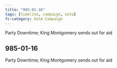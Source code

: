 ```yaml
---
title: "985-01-16"
tags: [timeline, campaign, oota]
fc-category: OotA Campaign
---
```

<span class='ob-timelines'
	data-date='985-01-16-00'
	data-title='Campaign: NAGA Adventures'
	data-class='orange'> Party Downtime; King Montgomery sends out for aid </span>
## 985-01-16
Party Downtime; King Montgomery sends out for aid

